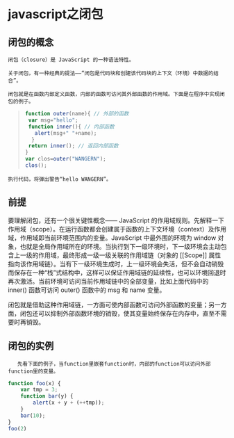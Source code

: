 # javascript之闭包

## 闭包的概念

```
闭包（closure）是 JavaScript 的一种语法特性。

关于闭包，有一种经典的提法——“闭包是代码块和创建该代码块的上下文（环境）中数据的结合”。

闭包就是在函数内部定义函数，内部的函数可访问其外部函数的作用域。下面是在程序中实现闭包的例子。
```

> ```js
> function outer(name){ // 外部的函数
>  var msg="hello";
>  function inner(){ // 内部函数
>    alert(msg+" "+name);
>   }
>  return inner(); // 返回内部函数
> }
> var clos=outer("WANGERN");
> clos();
> ```

```
执行代码，将弹出警告“hello WANGERN”。
```

## 前提

要理解闭包，还有一个很关键性概念—— JavaScript 的作用域规则。先解释一下作用域（scope）。在运行函数都会创建属于函数的上下文环境（context）及作用域，作用域即当前环境范围内的变量。JavaScript 中最外围的环境为 window 对象，也就是全局作用域所在的环境。当执行到下一级环境时，下一级环境会主动包含上一级的作用域，最终形成一级一级关联的作用域链（对象的 \[\[Scope\]\] 属性指向该作用域链）。当有下一级环境生成时，上一级环境会失活，但不会自动销毁而保存在一种“栈”式结构中，这样可以保证作用域链的延续性，也可以环境回退时再次激活。当前环境可访问当前作用域链中的全部变量，比如上面代码中的 inner\(\) 函数可访问 outer\(\) 函数中的 msg 和 name 变量。

闭包就是借助这种作用域链，一方面可使内部函数可访问外部函数的变量；另一方面，闭包还可以抑制外部函数环境的销毁，使其变量始终保存在内存中，直至不需要时再销毁。

## 闭包的实例

       先看下面的例子，当function里嵌套function时，内部的function可以访问外部function里的变量。

```js
function foo(x) {
    var tmp = 3;
    function bar(y) {
        alert(x + y + (++tmp));
    }
    bar(10);
}
foo(2)
```



